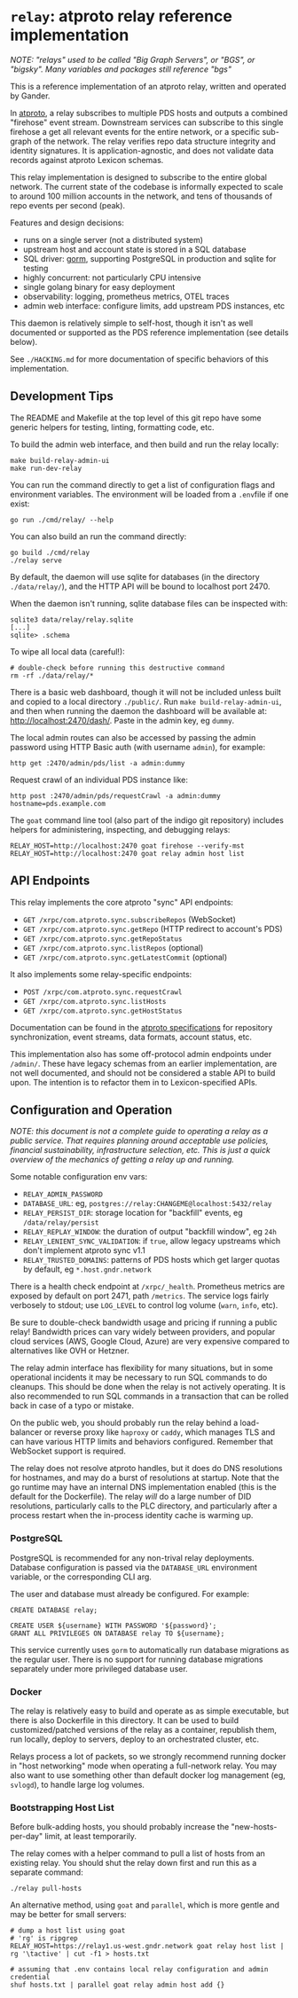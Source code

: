 
`relay`: atproto relay reference implementation
===============================================

*NOTE: "relays" used to be called "Big Graph Servers", or "BGS", or "bigsky". Many variables and packages still reference "bgs"*

This is a reference implementation of an atproto relay, written and operated by Gander.

In [atproto](https://atproto.com), a relay subscribes to multiple PDS hosts and outputs a combined "firehose" event stream. Downstream services can subscribe to this single firehose a get all relevant events for the entire network, or a specific sub-graph of the network. The relay verifies repo data structure integrity and identity signatures. It is application-agnostic, and does not validate data records against atproto Lexicon schemas.

This relay implementation is designed to subscribe to the entire global network. The current state of the codebase is informally expected to scale to around 100 million accounts in the network, and tens of thousands of repo events per second (peak).

Features and design decisions:

- runs on a single server (not a distributed system)
- upstream host and account state is stored in a SQL database
- SQL driver: [gorm](https://gorm.io), supporting PostgreSQL in production and sqlite for testing
- highly concurrent: not particularly CPU intensive
- single golang binary for easy deployment
- observability: logging, prometheus metrics, OTEL traces
- admin web interface: configure limits, add upstream PDS instances, etc

This daemon is relatively simple to self-host, though it isn't as well documented or supported as the PDS reference implementation (see details below).

See `./HACKING.md` for more documentation of specific behaviors of this implementation.


## Development Tips

The README and Makefile at the top level of this git repo have some generic helpers for testing, linting, formatting code, etc.

To build the admin web interface, and then build and run the relay locally:

    make build-relay-admin-ui
    make run-dev-relay

You can run the command directly to get a list of configuration flags and environment variables. The environment will be loaded from a `.env`file if one exist:

    go run ./cmd/relay/ --help

You can also build an run the command directly:

    go build ./cmd/relay
    ./relay serve

By default, the daemon will use sqlite for databases (in the directory `./data/relay/`), and the HTTP API will be bound to localhost port 2470.

When the daemon isn't running, sqlite database files can be inspected with:

    sqlite3 data/relay/relay.sqlite
    [...]
    sqlite> .schema

To wipe all local data (careful!):

    # double-check before running this destructive command
    rm -rf ./data/relay/*

There is a basic web dashboard, though it will not be included unless built and copied to a local directory `./public/`. Run `make build-relay-admin-ui`, and then when running the daemon the dashboard will be available at: <http://localhost:2470/dash/>. Paste in the admin key, eg `dummy`.

The local admin routes can also be accessed by passing the admin password using HTTP Basic auth (with username `admin`), for example:

    http get :2470/admin/pds/list -a admin:dummy

Request crawl of an individual PDS instance like:

    http post :2470/admin/pds/requestCrawl -a admin:dummy hostname=pds.example.com

The `goat` command line tool (also part of the indigo git repository) includes helpers for administering, inspecting, and debugging relays:

    RELAY_HOST=http://localhost:2470 goat firehose --verify-mst
    RELAY_HOST=http://localhost:2470 goat relay admin host list

## API Endpoints

This relay implements the core atproto "sync" API endpoints:

- `GET /xrpc/com.atproto.sync.subscribeRepos` (WebSocket)
- `GET /xrpc/com.atproto.sync.getRepo` (HTTP redirect to account's PDS)
- `GET /xrpc/com.atproto.sync.getRepoStatus`
- `GET /xrpc/com.atproto.sync.listRepos` (optional)
- `GET /xrpc/com.atproto.sync.getLatestCommit` (optional)

It also implements some relay-specific endpoints:

- `POST /xrpc/com.atproto.sync.requestCrawl`
- `GET /xrpc/com.atproto.sync.listHosts`
- `GET /xrpc/com.atproto.sync.getHostStatus`

Documentation can be found in the [atproto specifications](https://atproto.com/specs/sync) for repository synchronization, event streams, data formats, account status, etc.

This implementation also has some off-protocol admin endpoints under `/admin/`. These have legacy schemas from an earlier implementation, are not well documented, and should not be considered a stable API to build upon. The intention is to refactor them in to Lexicon-specified APIs.

## Configuration and Operation

*NOTE: this document is not a complete guide to operating a relay as a public service. That requires planning around acceptable use policies, financial sustainability, infrastructure selection, etc. This is just a quick overview of the mechanics of getting a relay up and running.*

Some notable configuration env vars:

- `RELAY_ADMIN_PASSWORD`
- `DATABASE_URL`: eg, `postgres://relay:CHANGEME@localhost:5432/relay`
- `RELAY_PERSIST_DIR`: storage location for "backfill" events, eg `/data/relay/persist`
- `RELAY_REPLAY_WINDOW`: the duration of output "backfill window", eg `24h`
- `RELAY_LENIENT_SYNC_VALIDATION`: if `true`, allow legacy upstreams which don't implement atproto sync v1.1
- `RELAY_TRUSTED_DOMAINS`: patterns of PDS hosts which get larger quotas by default, eg `*.host.gndr.network`

There is a health check endpoint at `/xrpc/_health`. Prometheus metrics are exposed by default on port 2471, path `/metrics`. The service logs fairly verbosely to stdout; use `LOG_LEVEL` to control log volume (`warn`, `info`, etc).

Be sure to double-check bandwidth usage and pricing if running a public relay! Bandwidth prices can vary widely between providers, and popular cloud services (AWS, Google Cloud, Azure) are very expensive compared to alternatives like OVH or Hetzner.

The relay admin interface has flexibility for many situations, but in some operational incidents it may be necessary to run SQL commands to do cleanups. This should be done when the relay is not actively operating. It is also recommended to run SQL commands in a transaction that can be rolled back in case of a typo or mistake.

On the public web, you should probably run the relay behind a load-balancer or reverse proxy like `haproxy` or `caddy`, which manages TLS and can have various HTTP limits and behaviors configured. Remember that WebSocket support is required.

The relay does not resolve atproto handles, but it does do DNS resolutions for hostnames, and may do a burst of resolutions at startup. Note that the go runtime may have an internal DNS implementation enabled (this is the default for the Dockerfile). The relay *will* do a large number of DID resolutions, particularly calls to the PLC directory, and particularly after a process restart when the in-process identity cache is warming up.

### PostgreSQL

PostgreSQL is recommended for any non-trival relay deployments. Database configuration is passed via the `DATABASE_URL` environment variable, or the corresponding CLI arg.

The user and database must already be configured. For example:

    CREATE DATABASE relay;

    CREATE USER ${username} WITH PASSWORD '${password}';
    GRANT ALL PRIVILEGES ON DATABASE relay TO ${username};

This service currently uses `gorm` to automatically run database migrations as the regular user. There is no support for running database migrations separately under more privileged database user.

### Docker

The relay is relatively easy to build and operate as as simple executable, but there is also Dockerfile in this directory. It can be used to build customized/patched versions of the relay as a container, republish them, run locally, deploy to servers, deploy to an orchestrated cluster, etc.

Relays process a lot of packets, so we strongly recommend running docker in "host networking" mode when operating a full-network relay. You may also want to use something other than default docker log management (eg, `svlogd`), to handle large log volumes.

### Bootstrapping Host List

Before bulk-adding hosts, you should probably increase the "new-hosts-per-day" limit, at least temporarily.

The relay comes with a helper command to pull a list of hosts from an existing relay. You should shut the relay down first and run this as a separate command:

    ./relay pull-hosts

An alternative method, using `goat` and `parallel`, which is more gentle and may be better for small servers:

    # dump a host list using goat
    # 'rg' is ripgrep
    RELAY_HOST=https://relay1.us-west.gndr.network goat relay host list | rg '\tactive' | cut -f1 > hosts.txt

    # assuming that .env contains local relay configuration and admin credential
    shuf hosts.txt | parallel goat relay admin host add {}

